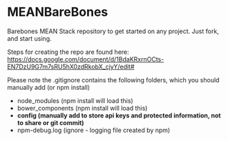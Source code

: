 # MEANBareBones
Barebones MEAN Stack repository to get started on any project. Just fork, and start using.

Steps for creating the repo are found here: https://docs.google.com/document/d/1BdaKRxrnOCts-EN7DzU9G7m7sRU5hX0zdRkobX_cjyY/edit#

Please note the .gitignore contains the following folders, which you should manually add (or npm install)

- node_modules (npm install will load this)
- bower_components  (npm install will load this)
- **config (manually add to store api keys and protected information, not to share or git commit)**
- npm-debug.log (ignore - logging file created by npm)
